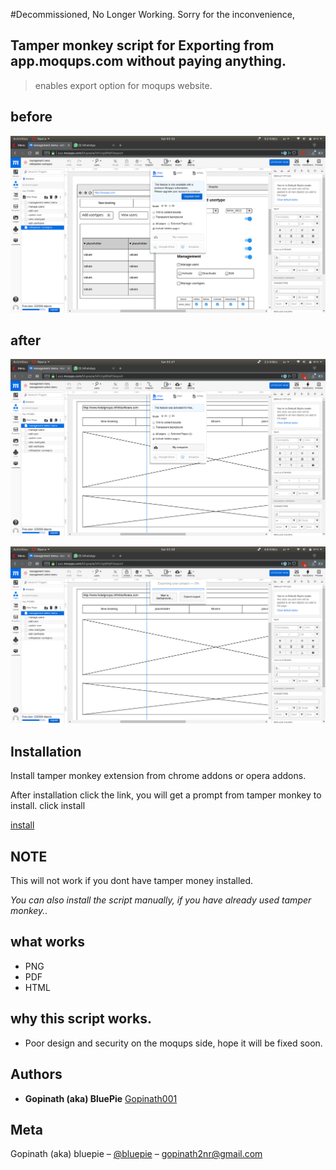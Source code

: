 #Decommissioned, No Longer Working. Sorry for the inconvenience,

## Tamper monkey script for Exporting from app.moqups.com without paying anything.
> enables export option for moqups website.


## before

![](img/before.png)

## after

![](img/after.png)

![](img/after2.png)

## Installation

Install tamper monkey extension from chrome addons or opera addons.

After installation click the link, you will get a prompt from tamper monkey to install. click install

[install](http://imdead.esy.es/tm/exp.user.js) 


## NOTE

This will not work if you dont have tamper money installed.

_You can also install the script manually, if you have already used tamper monkey.._

## what works

* PNG
* PDF
* HTML

## why this script works.

* Poor design and security on the moqups side, hope it will be fixed soon.

## Authors

* **Gopinath (aka) BluePie** [Gopinath001](https://github.com/Gopinath001)


## Meta

Gopinath (aka) bluepie – [@bluepie](https://twitter.com/xbluepie) – gopinath2nr@gmail.com
